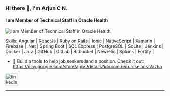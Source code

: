 ### Hi there 👋, I'm Arjun C N. 
#### I am Member of Technical Staff in Oracle Health 
![I am Member of Technical Staff in Oracle Health ](https://user-images.githubusercontent.com/74038190/225813708-98b745f2-7d22-48cf-9150-083f1b00d6c9.gif)

 
Skills:
Angular | ReactJs | Ruby on Rails | Ionic | NativeScript | Xamarin | Firebase | .Net | Spring Boot | SQL Express | PostgreSQL | SqLite | Jenkins | Docker | Jirra | GitHub | GitLab | Bitbucket | Newrelic | Splunk | Fortify |

- 🔭 Build a tools to help job seekers land a position.
    Check it out: https://play.google.com/store/apps/details?id=com.recurcseians.Vazha  


[<img src='https://cdn.jsdelivr.net/npm/simple-icons@3.0.1/icons/linkedin.svg' alt='linkedin' height='40'>](https://www.linkedin.com/in/https://www.linkedin.com/in/arjuncn//)  

****
